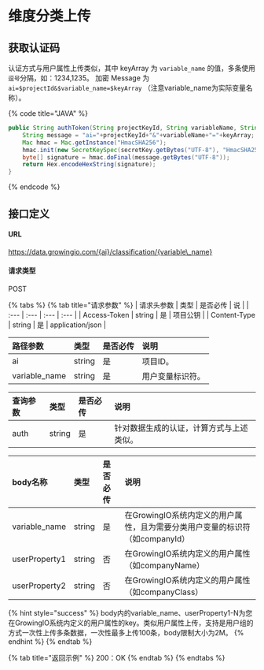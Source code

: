 # 维度分类上传

## 获取认证码

认证方式与用户属性上传类似，其中 keyArray 为 `variable_name` 的值，多条使用`逗号`分隔，如：1234,1235。 加密 Message 为 `ai=$projectId&$variable_name=$keyArray` （注意variable\_name为实际变量名称）。

{% code title="JAVA" %}
```java
public String authToken(String projectKeyId, String variableName, String secretKey, String keyArray) throws Exception {
    String message = "ai="+projectKeyId+"&"+variableName+"="+keyArray;
    Mac hmac = Mac.getInstance("HmacSHA256");
    hmac.init(new SecretKeySpec(secretKey.getBytes("UTF-8"), "HmacSHA256"));
    byte[] signature = hmac.doFinal(message.getBytes("UTF-8"));
    return Hex.encodeHexString(signature);
}
```
{% endcode %}

## 接口定义

#### URL

https://data.growingio.com/{ai}/classification/{variable\_name}

#### 请求类型

POST

{% tabs %}
{% tab title="请求参数" %}
| 请求头参数 | 类型 | 是否必传 | 说 |
| :--- | :--- | :--- | :--- |
| Access-Token | string | 是 | 项目公钥 |
| Content-Type | string | 是 | application/json |

| 路径参数 | 类型 | 是否必传 | 说明 |
| :--- | :--- | :--- | :--- |
| ai | string | 是 | 项目ID。 |
| variable\_name | string | 是 | 用户变量标识符。 |

| 查询参数 | 类型 | 是否必传 | 说明 |
| :--- | :--- | :--- | :--- |
| auth | string | 是 | 针对数据生成的认证，计算方式与上述类似。 |

| body名称 | 类型 | 是否必传 | 说明 |
| :--- | :--- | :--- | :--- |
| variable\_name | string | 是 | 在GrowingIO系统内定义的用户属性，且为需要分类用户变量的标识符（如companyId） |
| userProperty1 | string | 否 | 在GrowingIO系统内定义的用户属性（如companyName） |
| userProperty2 | string | 否 | 在GrowingIO系统内定义的用户属性（如companyClass） |

{% hint style="success" %}
body内的variable\_name、userProperty1-N为您在GrowingIO系统内定义的用户属性的key。类似用户属性上传，支持是用户组的方式一次性上传多条数据，一次性最多上传100条，body限制大小为2M。
{% endhint %}
{% endtab %}

{% tab title="返回示例" %}
200：OK
{% endtab %}
{% endtabs %}



